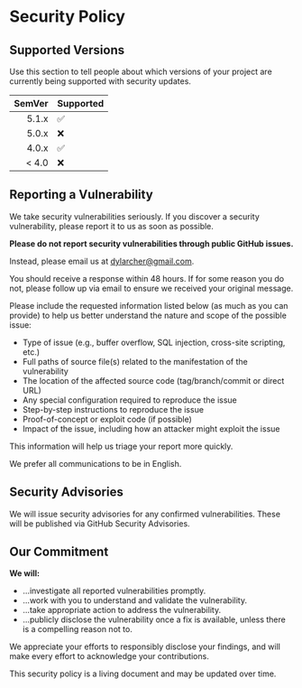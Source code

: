 # Security Policy

## Supported Versions

Use this section to tell people about which versions of your project are
currently being supported with security updates.

| **SemVer** | **Supported**      |
| ---------: | :----------------- |
|      5.1.x | :white_check_mark: |
|      5.0.x | :x:                |
|      4.0.x | :white_check_mark: |
|      < 4.0 | :x:                |

## Reporting a Vulnerability

We take security vulnerabilities seriously. If you discover a security vulnerability, please report it to us as soon as possible.

**Please do not report security vulnerabilities through public GitHub issues.**

Instead, please email us at [dylarcher@gmail.com](mailto:dylarcher@gmail.com).

You should receive a response within 48 hours. If for some reason you do not, please follow up via email to ensure we received your original message.

Please include the requested information listed below (as much as you can provide) to help us better understand the nature and scope of the possible issue:

- Type of issue (e.g., buffer overflow, SQL injection, cross-site scripting, etc.)
- Full paths of source file(s) related to the manifestation of the vulnerability
- The location of the affected source code (tag/branch/commit or direct URL)
- Any special configuration required to reproduce the issue
- Step-by-step instructions to reproduce the issue
- Proof-of-concept or exploit code (if possible)
- Impact of the issue, including how an attacker might exploit the issue

This information will help us triage your report more quickly.

We prefer all communications to be in English.

## Security Advisories

We will issue security advisories for any confirmed vulnerabilities. These will be published via GitHub Security Advisories.

## Our Commitment

**We will:**

- &hellip;investigate all reported vulnerabilities promptly.
- &hellip;work with you to understand and validate the vulnerability.
- &hellip;take appropriate action to address the vulnerability.
- &hellip;publicly disclose the vulnerability once a fix is available, unless there is a compelling reason not to.

We appreciate your efforts to responsibly disclose your findings, and will make every effort to acknowledge your contributions.

This security policy is a living document and may be updated over time.

